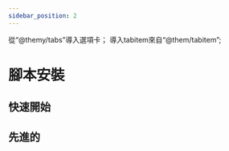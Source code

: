 ```yaml
---
sidebar_position: 2
---
```


從“@themy/tabs”導入選項卡；
導入tabitem來自“@them/tabitem”;

# 腳本安裝

## 快速開始

## 先進的
